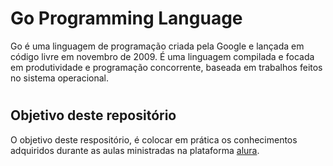 # Go Programming Language

Go é uma linguagem de programação criada pela Google e lançada em código livre em novembro de 2009. É uma linguagem compilada e focada em produtividade e programação concorrente, baseada em trabalhos feitos no sistema operacional.

#
## Objetivo deste repositório


O objetivo deste respositório, é colocar em prática os conhecimentos adquiridos durante as aulas ministradas na plataforma [alura](https://www.alura.com.br/).